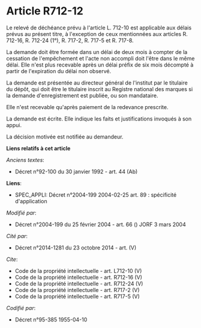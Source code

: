 # Article R712-12

Le relevé de déchéance prévu à l'article L. 712-10 est applicable aux délais prévus au présent titre, à l'exception de ceux
mentionnées aux articles R. 712-16, R. 712-24 (1°), R. 717-2, R. 717-5 et R. 717-8. 

La demande doit être formée dans un délai de deux mois à compter de la cessation de l'empêchement et l'acte non accompli doit
l'être dans le même délai. Elle n'est plus recevable après un délai préfix de six mois décompté à partir de l'expiration du
délai non observé. 

La demande est présentée au directeur général de l'institut par le titulaire du dépôt, qui doit être le titulaire inscrit au
Registre national des marques si la demande d'enregistrement est publiée, ou son mandataire. 

Elle n'est recevable qu'après paiement de la redevance prescrite. 

La demande est écrite. Elle indique les faits et justifications invoqués à son appui. 

La décision motivée est notifiée au demandeur.

**Liens relatifs à cet article**

_Anciens textes_:

  - Décret n°92-100 du 30 janvier 1992 - art. 44 (Ab)

**Liens**:

  - SPEC_APPLI: Décret n°2004-199 2004-02-25 art. 89 : spécificité d'application

_Modifié par_:

  - Décret n°2004-199 du 25 février 2004 - art. 66 () JORF 3 mars 2004

_Cité par_:

  - Décret n°2014-1281 du 23 octobre 2014 - art. (V)

_Cite_:

  - Code de la propriété intellectuelle - art. L712-10 (V)
  - Code de la propriété intellectuelle - art. R712-16 (V)
  - Code de la propriété intellectuelle - art. R712-24 (V)
  - Code de la propriété intellectuelle - art. R717-2 (V)
  - Code de la propriété intellectuelle - art. R717-5 (V)

_Codifié par_:

  - Décret n°95-385 1955-04-10
